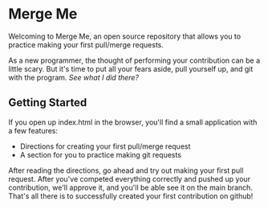 # Merge Me
Welcoming to Merge Me, an open source repository that allows you to practice making your first pull/merge requests.

As a new programmer, the thought of performing your contribution can be a little scary. But it's time to put all your fears aside, pull yourself up, and git with the program. *See what I did there?*

## Getting Started

If you open up index.html in the browser, you'll find a small application with a few features:

* Directions for creating your first pull/merge request
* A section for you to practice making git requests

After reading the directions, go ahead and try out making your first pull request. After you've competed everything correctly and pushed up your contribution, we'll approve it, and you'll be able see it on the main branch. That's all there is to successfully created your first contribution on github!


